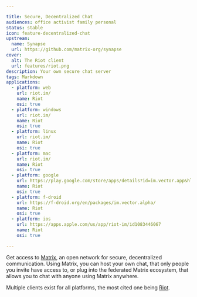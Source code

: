 ```yaml
---

title: Secure, Decentralized Chat
audiences: office activist family personal
status: stable
icon: feature-decentralized-chat
upstream:
  name: Synapse
  url: https://github.com/matrix-org/synapse
cover:
  alt: The Riot client
  url: features/riot.png
description: Your own secure chat server
tags: Markdown
applications:
  - platform: web
    url: riot.im/
    name: Riot
    osi: true
  - platform: windows
    url: riot.im/
    name: Riot
    osi: true
  - platform: linux
    url: riot.im/
    name: Riot
    osi: true
  - platform: mac
    url: riot.im/
    name: Riot
    osi: true
  - platform: google
    url: https://play.google.com/store/apps/details?id=im.vector.app&hl=en
    name: Riot
    osi: true
  - platform: f-droid
    url: https://f-droid.org/en/packages/im.vector.alpha/
    name: Riot
    osi: true
  - platform: ios
    url: https://apps.apple.com/us/app/riot-im/id1083446067
    name: Riot
    osi: true

---
```


Get access to [Matrix](https://matrix.org/), an open network for secure, decentralized communication. Using Matrix, you can host your own chat, that only people you invite have access to, or plug into the federated Matrix ecosystem, that allows you to chat with anyone using Matrix anywhere.

Multiple clients exist for all platforms, the most cited one being [Riot](https://about.riot.im/).